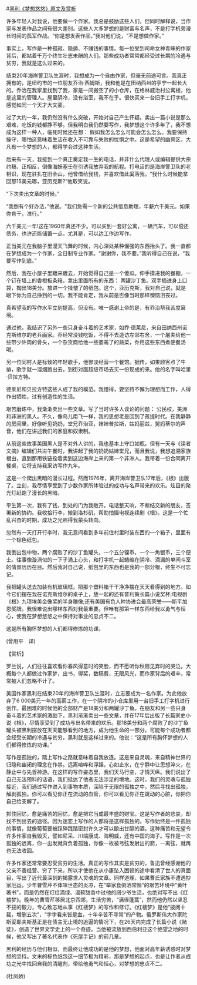 #[黑利《梦想悠悠》原文及赏析](https://www.vrrw.net/wx/12392.html)

许多年轻人对我说，他要做一个作家。我总是鼓励这些人们，但同时解释说，当作家与发表作品之间有很大差别。这些人大多梦想的是财富与名声，不是打字机旁漫长时间的孤军作战。“你是想发表作品，”我对他们说，“不是想做作家。”

事实上，写作是一种孤寂、隐遁、不赚钱的事情。每一位受到司命女神青睐的作家背后，都站着千万个终生壮志未酬的人们。那些成功者常常都经受过长期的冷遇与贫穷，我就是这么过来的。

结束20年海岸警卫队生涯时，我想成为一个自由作家，但毫无前途可言。我真正拥有的，是纽约市的一位朋友乔治·西姆斯，我和他是在田纳西州的亭宁一起长大的。乔治在我家里找到了我，家是一间搬空了的小仓库，在格林威治村公寓楼，他是这里的管理人。屋里阴冷，没有浴室，我不在乎。很快买来一台旧手工打字机，感觉如同一个天才大文豪。

过了大约一年，我仍然没有什么突破，开始对自己产生怀疑。卖出一篇小说是那么艰难，吃饭的钱都挣不够。但我明白我仍然要写作，我梦想这个许多年了，我不想成为这样一种人，临死时候还在想： 假如我怎么怎么可能会怎么怎么。我要保持操守，哪怕这意味着生活在收入不可靠与失败的忧惧之中。这是希望的幽冥区，大凡有一个梦想的人，都得学会过这种生活。

后来有一天，我接到一个真正奠定我一生的电话，并非什么代理人或编辑提供大宗约稿，正相反，倒像海妖塞壬在引诱我放弃我的航程。打电话的是海岸警卫队的老相识，现在驻扎在旧金山，他曾借给我钱，并喜欢借此奚落我。“我什么时候能拿回那15美元哪，亚历克斯?”他取笑说。

“下次卖出文章的时候。”

“我倒有个好办法，”他说。“我们急需一个新的公共信息助理，年薪六千美元。如果你肯干，准行。”



六千美元一年!这在1960年真还不少。可以买到一套好公寓，一辆汽车，可以偿还债务，也许还能储蓄一点。尤其是，可以边工作边写作。

正当美元在我脑子里漫天飞舞的时候，内心深处某种倔强的东西抬头了。我一直都在梦想成为一个作家，全日制专业作家。“谢谢你，我不要。”我听得自己在说，“我要写作到底。”

然后，我在小屋子里踱来踱去，开始觉得自己是一个傻瓜。伸手摸进我的餐橱，一个钉在墙上的香橙板条箱，拿出里面所有的东西： 两罐沙丁鱼。双手插进身上口袋，掏出18美分。放进一个揉皱了的纸包。这个，亚历克斯，我对自己说，就是眼下你为自己挣到的一切。我不能肯定，我从前是否像当时那样懊恼沮丧过。

真希望我的写作水平立刻提高，但没有。唯一感谢上帝的是，有乔治帮我苦度窘境。

通过他，我结识了另外一些只身奋斗着的艺术家，如乔·德莱尼，来自田纳西州诺克斯维尔的老兵画家。乔经常没钱吃饭，不得不去造访左邻右舍，一个屠夫给他一些带少许肉的骨头，一个杂货商给他一些萎蔫了的蔬菜，乔用这些东西煮便餐汤喝。

另一位同村人是标致的年轻歌手，他惨淡经营一个餐馆。据传，如果顾客点了牛排，歌手就一溜烟跑出去，到街对面超级市场去买一份现成的来。他的名字叫哈里·贝拉方特。

德莱尼和贝拉方特这些人成了我的模范。我懂得，要坚持不懈为理想而工作，人得作出牺牲，过有创造性的生活。

艰苦磨炼中，我渐渐卖出一些文章。写了当时许多人谈论的问题： 公民权，美洲和非洲的黑人。不久，像鸟儿南飞一样，我的思想老是回到了孩提时代。在我静静的房间里，好像听见奶奶，堂兄乔治亚，婶婶普拉斯，姑妈丽兹，舅妈蒂尔的声音，他们在讲述我们的家庭和奴隶制。

从前这些故事美国黑人是不对外人讲的，我也基本上守口如瓶。但有一天与《读者文摘》编辑们共进午餐时，我讲起了我的奶奶姑婶堂兄，而且我说，我想追溯家族根由，直到那用铁链拴着卖到这边海岸上来的第一个非洲人。我带着一份合同离开餐桌，它将支持我采访写作九年。

这是一个爬出黑暗的漫长过程。然而1976年，离开海岸警卫队17年后，《根》出版了。立刻，我尽情享受到了少数作家所体验过的成功与名声带来的欢乐。炫目的聚光灯赶跑了漫长的黑暗。

平生第一次，我有了钱，到处的门为我敞开。电话整天响，不断结交新的朋友，签署新的协约。我收拾行李，搬到洛杉矶，帮助拍摄电视连续剧《根》。这是一个忙乱兴奋的时期，成功之光照得我蒙头转向。

忽然有一天打开行李时，我无意间看到多年前住村里时装东西的一个箱子，里面有一个棕色纸包。

我倒出包中物，两个腐败了的沙丁鱼罐头，一个五分镍币，一个一角银币，三个便士。往事像漩涡似的一下子涌上心头，和打字机一起蜷缩在阴冷、滴漏的单间斗室的情景历历在目。然后我对自己说，纸包里的东西也是我的一部分根，终生不可忘记。

我把罐头送去加装有机玻璃框。把那个塑料箱干干净净摆在天天看得到的地方。如今它们摆在我在诺克斯维尔的桌子上，放一起的还有普利策长篇小说奖杯;电视剧《根》九项埃美金像奖的半身雕像;还有美国有色人种协进会最高荣誉——斯平加恩奖牌。我很难说出哪样东西对我最重要。但唯有那第一样东西给我以勇气与恒心，使我在梦想悠悠之中保持对事业的忠贞不二。

这是所有胸怀梦想的人们都得修炼的功课。

(曾用平　译)

【赏析】

罗兰说，人们往往喜欢看你春风得意时的笑脸，而不愿听你秋扇见弃时的哭泣。大概每个人都做过作家梦，出书，得奖，数稿费，无限风光，而作家背后的艰辛，常常被人们忽略不计了。

美国作家黑利在结束20年的海岸警卫队生涯时，立志要成为一名作家。为此他放弃了6 000美元一年的高薪工作，在一个阴冷的小仓库里用一台旧手工打字机进行创作。最困难的时候他的全部财产是18美分和两罐沙丁鱼。在朋友和另一些只身奋斗着的艺术家的激励下，黑利渐渐卖出一些文章，并在17年后出版了长篇家史小说《根》，尽情享受到了成功与出名带来的欢乐。那18美分和两个腐败了的沙丁鱼罐头被黑利摆放在天天能够看到的地方，成为他生命的一部分。可能每个成功者都会经受长期的冷遇与贫穷，黑利就是这样过来的。他说：“这是所有胸怀梦想的人们都得修炼的功课。”

写作是孤独的，踏上写作之路就意味着自我放逐。这是来自灵魂，来自精神世界的归隐和幽闭的理念在作祟。远离喧哗和浮躁，心如止水，在宁静中让思想淬火，在静止中与先哲神游。在这样的写作姿态里，我们天马行空，才情天纵。我们说出了自己无法预料的话语，我们抵达了他者无法涉足的境地。这时，我们的灵魂与孤独接近，我们通过写作进入到事物本质，深陷于无限的孤独之中，然后寻找出孤独，解剥孤独。你可以看见你正在流动的血管，你可以看见你正在跳动的心脏，你把你自己给支解了。

抓住回忆，愈是痛苦的回忆，愈是把它当成最丰盛的财宝。这是写作者的悲哀，却找不到出去的途径。因为迷恋上写作的人都将是这样孤独的。写作始终是一件孤独的事情，就像葡萄要被踩碎践踏密封许久才可以酿出甘醇的酒。这种痛苦和无望令许多作家自我毁灭，譬如尼采、川端康成、海明威，还有中国的海子。写作是一次孤独的远离，你一出发就背负着孤独，你像一枚被弓弦发射出的箭，一离弦，就再也无法收回。

许多作家还常常要忍受贫穷的生活。真正的写作其实是贫穷的，鲁迅曾经感谢他的父亲不善经营、穷了下来，所以才使他在从小康坠入困顿的途中看清了世人的真面目，写出了近代最深刻的揭露世人灵魂的文章。同样道理，如果曹氏家族不遭遇抄家厄运，少年曹雪芹不体味世态的炎凉，在“举家食粥酒常赊”的艰苦环境中“黄叶著书”，而是仍然在灯红酒绿、温软甜香中过他的阔少爷生活，也绝对写不出《红楼梦》。晚年的曹雪芹移居北京西郊，生活穷苦，“满径蓬蒿”，然而他仍然以坚忍不拔的毅力，专心致志地从事《红楼梦》的写作和修订。《红楼梦》是他“披阅十载，增删五次”，“字字看来皆是血，十年辛苦不寻常”的产物。俄罗斯伟大作家陀斯妥耶夫斯基正是在债主无止境的追逼的情况下，在26天内完成了长篇小说《赌徒》，创造了世界文学史上的一个奇迹。当他被流放到西伯利亚这个绝望之地的时候，他又写出了著名代表作《死屋手记》的前几章。

黑利的经历与他们相似，而最终让他成功的是他的梦想，他面对高年薪诱惑时对梦想的坚持。文末的棕色纸包这一细节极为精彩，那是梦想的起点，也是让作者从成功之光中找回自我的清醒剂，带给他勇气和恒心，对梦想的忠贞不二。

(杜凤娇)

